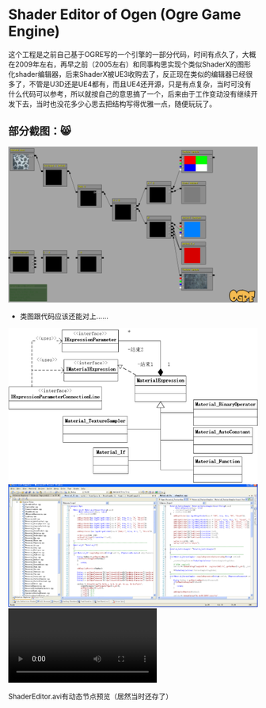 # Shader Editor of Ogen (Ogre Game Engine)
这个工程是之前自己基于OGRE写的一个引擎的一部分代码，时间有点久了，大概在2009年左右，再早之前（2005左右）和同事构思实现个类似ShaderX的图形化shader编辑器，后来ShaderX被UE3收购去了，反正现在类似的编辑器已经很多了，不管是U3D还是UE4都有，而且UE4还开源，只是有点复杂，当时可没有什么代码可以参考，所以就按自己的意思搞了一个，后来由于工作变动没有继续开发下去，当时也没花多少心思去把结构写得优雅一点，随便玩玩了。

部分截图：:smile_cat:
---------------------
![Image](screenshot.png)

* 类图跟代码应该还能对上……

![Image](ShaderEditor.png)
![Image](code.gif)
![Video](ShaderEditor.avi)

ShaderEditor.avi有动态节点预览（居然当时还存了）